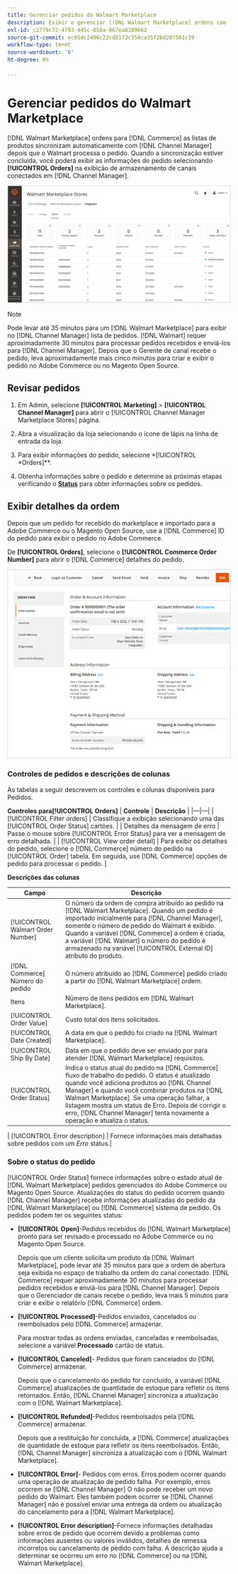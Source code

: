 ```yaml
---
title: Gerenciar pedidos do Walmart Marketplace
description: Exibir e gerenciar [!DNL Walmart Marketplace] ordens com [!DNL Channel Manager] para Adobe Commerce e Magento Open Source.
exl-id: c2779c72-4793-445c-858a-867ea8389662
source-git-commit: ec85dc2496c22cd8173c550ca35f2bd207501c19
workflow-type: tm+mt
source-wordcount: '0'
ht-degree: 0%

---
```


# Gerenciar pedidos do Walmart Marketplace

[!DNL Walmart Marketplace] ordens para [!DNL Commerce] as listas de produtos sincronizam automaticamente com [!DNL Channel Manager] depois que o Walmart processa o pedido. Quando a sincronização estiver concluída, você poderá exibir as informações do pedido selecionando **[!UICONTROL Orders]** na exibição de armazenamento de canais conectados em [!DNL Channel Manager].

![Exibição de Pedidos do Gerenciador de Canais para gerenciar pedidos do Walmart Marketplace](assets/orders-dashboard-view.png)

>[!NOTE]
>
>Pode levar até 35 minutos para um [!DNL Walmart Marketplace] para exibir no [!DNL Channel Manager] lista de pedidos. [!DNL Walmart] requer aproximadamente 30 minutos para processar pedidos recebidos e enviá-los para [!DNL Channel Manager]. Depois que o Gerente de canal recebe o pedido, leva aproximadamente mais cinco minutos para criar e exibir o pedido no Adobe Commerce ou no Magento Open Source.

## Revisar pedidos

1. Em Admin, selecione **[!UICONTROL Marketing]** > **[!UICONTROL Channel Manager]** para abrir o [!UICONTROL Channel Manager Marketplace Stores] página.

1. Abra a visualização da loja selecionando o ícone de lápis na linha de entrada da loja.

1. Para exibir informações do pedido, selecione *[!UICONTROL *Orders]**.

1. Obtenha informações sobre o pedido e determine as próximas etapas verificando o **[Status](#about-order-status)** para obter informações sobre os pedidos.

## Exibir detalhes da ordem

Depois que um pedido for recebido do marketplace e importado para a Adobe Commerce ou o Magento Open Source, use a [!DNL Commerce] ID do pedido para exibir o pedido no Adobe Commerce.

De **[!UICONTROL Orders]**, selecione o **[!UICONTROL Commerce Order Number]** para abrir o [!DNL Commerce] detalhes do pedido.

![Exibição detalhada de Pedido de comércio para um pedido do Walmart](assets/order-detail-with-external-order-id.png)

### Controles de pedidos e descrições de colunas

As tabelas a seguir descrevem os controles e colunas disponíveis para Pedidos.

**Controles para[!UICONTROL Orders]**
| **Controle**                    | **Descrição**                                                                                                                                               | |—|—| | [!UICONTROL Filter orders]     | Classifique a exibição selecionando uma das [!UICONTROL Order Status] cartões.                                                                                        | | Detalhes da mensagem de erro | Passe o mouse sobre [!UICONTROL Error Status] para ver a mensagem de erro detalhada.                                                                      | | [!UICONTROL View order detail] | Para exibir os detalhes do pedido, selecione o [!DNL Commerce] número do pedido na [!UICONTROL Order] tabela. Em seguida, use [!DNL Commerce] opções de pedido para processar o pedido. |

**Descrições das colunas**

| Campo | Descrição |
|------------------------------------|----------------------------------------------------------------------------------------------------------------------------------------------------------------------------------------------------------------------------------------------------------------------------------------------------------------------------------------------------------------------------------|
| [!UICONTROL  Walmart Order Number] | O número da ordem de compra atribuído ao pedido na [!DNL Walmart Marketplace]. Quando um pedido é importado inicialmente para [!DNL Channel Manager], somente o número de pedido do Walmart é exibido. Quando a variável [!DNL Commerce] a ordem é criada, a variável [!DNL Walmart] o número do pedido é armazenado na variável [!UICONTROL External ID] atributo do produto. |
| [!DNL Commerce]  Número do pedido | O número atribuído ao [!DNL Commerce]  pedido criado a partir do [!DNL Walmart Marketplace] ordem. |
| Itens | Número de itens pedidos em [!DNL Walmart Marketplace]. |
| [!UICONTROL Order Value] | Custo total dos itens solicitados. |
| [!UICONTROL Date Created] | A data em que o pedido foi criado na [!DNL Walmart Marketplace]. |
| [!UICONTROL Ship By Date] | Data em que o pedido deve ser enviado por para atender [!DNL Walmart Marketplace] requisitos. |
| [!UICONTROL Order Status] | Indica o status atual do pedido na [!DNL Commerce] fluxo de trabalho do pedido. O status é atualizado quando você adiciona produtos ao [!DNL Channel Manager] e quando você combinar produtos na [!DNL Walmart Marketplace]. Se uma operação falhar, a listagem mostra um status de Erro. Depois de corrigir o erro, [!DNL Channel Manager] tenta novamente a operação e atualiza o status. |

| [!UICONTROL Error description]    | Fornece informações mais detalhadas sobre pedidos com um *Erro* status.|

### Sobre o status do pedido

[!UICONTROL Order Status] fornece informações sobre o estado atual de [!DNL Walmart Marketplace] pedidos gerenciados do Adobe Commerce ou Magento Open Source. Atualizações do status do pedido ocorrem quando [!DNL Channel Manager] recebe informações atualizadas do pedido da [!DNL Walmart Marketplace] ou [!DNL Commerce] sistema de pedido. Os pedidos podem ter os seguintes status:

* **[!UICONTROL Open]**-Pedidos recebidos do [!DNL Walmart Marketplace] pronto para ser revisado e processado no Adobe Commerce ou no Magento Open Source.

   Depois que um cliente solicita um produto da [!DNL Walmart Marketplace], pode levar até 35 minutos para que a ordem de abertura seja exibida no espaço de trabalho da ordem do canal conectado. [!DNL Commerce] requer aproximadamente 30 minutos para processar pedidos recebidos e enviá-los para [!DNL Channel Manager]. Depois que o Gerenciador de canais recebe o pedido, leva mais 5 minutos para criar e exibir o relatório [!DNL Commerce] ordem.

* **[!UICONTROL Processed]**-Pedidos enviados, cancelados ou reembolsados pelo [!DNL Commerce] armazenar.

   Para mostrar todas as ordens enviadas, canceladas e reembolsadas, selecione a variável **Processado** cartão de status.

* **[!UICONTROL Canceled]**- Pedidos que foram cancelados do [!DNL Commerce] armazenar.

   Depois que o cancelamento do pedido for concluído, a variável [!DNL Commerce] atualizações de quantidade de estoque para refletir os itens retornados. Então, [!DNL Channel Manager] sincroniza a atualização com o [!DNL Walmart Marketplace].

* **[!UICONTROL Refunded]**-Pedidos reembolsados pela [!DNL Commerce] armazenar.

   Depois que a restituição for concluída, a [!DNL Commerce] atualizações de quantidade de estoque para refletir os itens reembolsados. Então, [!DNL Channel Manager] sincroniza a atualização com o [!DNL Walmart Marketplace].

* **[!UICONTROL Error]**- Pedidos com erros. Erros podem ocorrer quando uma operação de atualização de pedido falha. Por exemplo, erros ocorrem se [!DNL Channel Manager] O não pode receber um novo pedido do Walmart. Eles também podem ocorrer se [!DNL Channel Manager] não é possível enviar uma entrega da ordem ou atualização do cancelamento para a [!DNL Walmart Marketplace].

* **[!UICONTROL Error description]**-Fornece informações detalhadas sobre erros de pedido que ocorrem devido a problemas como informações ausentes ou valores inválidos, detalhes de remessa incorretos ou cancelamento de pedido com falha. A descrição ajuda a determinar se ocorreu um erro no [!DNL Commerce] ou na [!DNL Walmart Marketplace].
